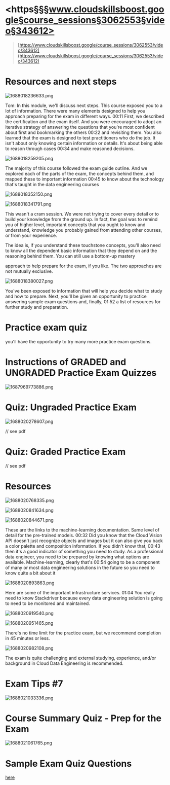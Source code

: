 # <https§§§www.cloudskillsboost.google§course_sessions§3062553§video§343612>

> [https://www.cloudskillsboost.google/course_sessions/3062553/video/343612](https://www.cloudskillsboost.google/course_sessions/3062553/video/343612)

# Resources and next steps

![1688018236633.png](./1688018236633.png)

Tom: In this module, we'll discuss next steps. This course exposed you to a lot of information. There were many elements designed to help you approach preparing for the exam in different ways.
00:11
First, we described the certification and the exam itself. And you were encouraged to adopt an iterative strategy of answering the questions that you're most confident about first and bookmarking the others
00:22
and revisiting them. You also learned that the exam is designed to test practitioners who do the job. It isn't about only knowing certain information or details. It's about being able to reason through cases
00:34
and make reasoned decisions.

![1688018259205.png](./1688018259205.png)

The majority of this course followed the exam guide outline. And we explored each of the parts of the exam, the concepts behind them, and mapped these to important information
00:45
to know about the technology that's taught in the data engineering courses

![1688018352150.png](./1688018352150.png)

![1688018341791.png](./1688018341791.png)

This wasn't a cram session. We were not trying to cover every detail or to build your knowledge from the ground up. In fact, the goal was to remind you of higher level, important concepts that you ought to know and understand, knowledge you probably gained from attending other courses, or from your experience.

The idea is, if you understand these touchstone concepts, you'll also need to know all the dependent basic information that they depend on and the reasoning behind them. You can still use a bottom-up mastery

approach to help prepare for the exam, if you like. The two approaches are not mutually exclusive.

![1688018380027.png](./1688018380027.png)

You've been exposed to information that will help you decide what to study and how to prepare. Next, you'll be given an opportunity to practice answering sample exam questions and, finally,
01:52
a list of resources for further study and preparation.

# Practice exam quiz

you'll have the opportunity to try many more practice exam questions.

# Instructions of GRADED and UNGRADED Practice Exam Quizzes

![1687969773886.png](./1687969773886.png)

# Quiz: Ungraded Practice Exam

 ![1688020278607.png](./1688020278607.png)

// see pdf 


# Quiz: Graded Practice Exam



// see pdf


# Resources


 ![1688020768335.png](./1688020768335.png)

 ![1688020841634.png](./1688020841634.png)

 ![1688020844671.png](./1688020844671.png)

These are the links to the machine-learning documentation. Same level of detail for the pre-trained models.
00:32
Did you know that the Cloud Vision API doesn't just recognize objects and images but it can also give you back a color palette and composition information. If you didn't know that,
00:43
then it's a good indicator of something you need to study. As a professional data engineer, you need to be prepared by knowing what options are available. Machine-learning, clearly that's
00:54
going to be a component of many or most data engineering solutions in the future so you need to know quite a bit about it

 ![1688020893863.png](./1688020893863.png)

Here are some of the important infrastructure services.
01:04
You really need to know Stackdriver because every data engineering solution is going to need to be monitored and maintained.

 ![1688020919540.png](./1688020919540.png)


 ![1688020951465.png](./1688020951465.png)

There's no time limit for the practice exam, but we recommend completion in 45 minutes or less.

 ![1688020982108.png](./1688020982108.png)

The exam is quite challenging and external studying, experience, and/or background in Cloud Data Engineering is recommended.





# Exam Tips #7

 ![1688021033336.png](./1688021033336.png)


# Course Summary Quiz - Prep for the Exam


 ![1688021061765.png](./1688021061765.png)



# Sample Exam Quiz Questions

[here](T-GCPPDE-A-Locales-6-l9-file-en-57.pdf)
